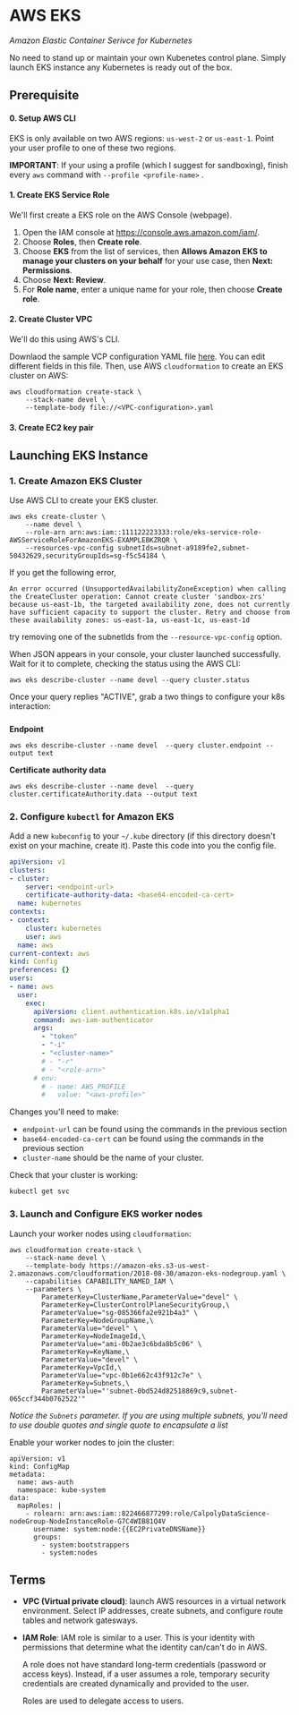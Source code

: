 

# AWS EKS

*Amazon Elastic Container Serivce for Kubernetes* 

No need to stand up or maintain your own Kubenetes control plane. Simply launch EKS instance any Kubernetes is ready out of the box.

## Prerequisite

#### 0. Setup AWS CLI

EKS is only available on two AWS regions: `us-west-2` or `us-east-1`. Point your user profile to one of these two regions.

**IMPORTANT**: If your using a profile (which I suggest for sandboxing), finish every `aws` command with `--profile <profile-name>` .

#### 1. Create EKS Service Role

We'll first create a EKS role on the AWS Console (webpage).

1. Open the IAM console at <https://console.aws.amazon.com/iam/>.
2. Choose **Roles**, then **Create role**.
3. Choose **EKS** from the list of services, then **Allows Amazon EKS to manage your clusters on your behalf** for your use case, then **Next: Permissions**.
4. Choose **Next: Review**.
5. For **Role name**, enter a unique name for your role, then choose **Create role**.

#### 2. Create Cluster VPC

We'll do this using AWS's CLI. 

Downlaod the sample VCP configuration YAML file [here](https://amazon-eks.s3-us-west-2.amazonaws.com/cloudformation/2018-08-30/amazon-eks-vpc-sample.yaml). You can edit different fields in this file. Then, use AWS `cloudformation`  to create an EKS cluster on AWS:

```
aws cloudformation create-stack \
	--stack-name devel \
	--template-body file://<VPC-configuration>.yaml
```

#### 3. Create EC2 key pair



## Launching EKS Instance

### 1. Create Amazon EKS Cluster

Use AWS CLI to create your EKS cluster. 

```
aws eks create-cluster \
	--name devel \
	--role-arn arn:aws:iam::111122223333:role/eks-service-role-AWSServiceRoleForAmazonEKS-EXAMPLEBKZRQR \
	--resources-vpc-config subnetIds=subnet-a9189fe2,subnet-50432629,securityGroupIds=sg-f5c54184 \
```

If you get the following error,

```
An error occurred (UnsupportedAvailabilityZoneException) when calling the CreateCluster operation: Cannot create cluster 'sandbox-zrs' because us-east-1b, the targeted availability zone, does not currently have sufficient capacity to support the cluster. Retry and choose from these availability zones: us-east-1a, us-east-1c, us-east-1d
```

try removing one of the subnetIds from the `--resource-vpc-config` option.

When JSON appears in your console, your cluster launched successfully. Wait for it to complete, checking the status using the AWS CLI:

 ```
aws eks describe-cluster --name devel --query cluster.status
 ```

Once your query replies "ACTIVE", grab a two things to configure your k8s interaction:

##### <a id='test'></a>

**Endpoint** 

```
aws eks describe-cluster --name devel  --query cluster.endpoint --output text
```

**Certificate authority data**

```
aws eks describe-cluster --name devel  --query cluster.certificateAuthority.data --output text
```

### 2. Configure `kubectl` for Amazon EKS

Add a new `kubeconfig` to your `~/.kube` directory (if this directory doesn't exist on your machine, create it). Paste this code into you the config file.

```yaml
apiVersion: v1
clusters:
- cluster:
    server: <endpoint-url>
    certificate-authority-data: <base64-encoded-ca-cert>
  name: kubernetes
contexts:
- context:
    cluster: kubernetes
    user: aws
  name: aws
current-context: aws
kind: Config
preferences: {}
users:
- name: aws
  user:
    exec:
      apiVersion: client.authentication.k8s.io/v1alpha1
      command: aws-iam-authenticator
      args:
        - "token"
        - "-i"
        - "<cluster-name>"
        # - "-r"
        # - "<role-arn>"
      # env:
        # - name: AWS_PROFILE
        #   value: "<aws-profile>"
```

Changes you'll need to make:

* `endpoint-url` can be found using the commands in the previous section
* `base64-encoded-ca-cert` can be found using the commands in the previous section
* `cluster-name` should be the name of your cluster.

Check that your cluster is working:

```
kubectl get svc
```



### 3. Launch and Configure EKS worker nodes

Launch your worker nodes using `cloudformation`:

```
aws cloudformation create-stack \
	--stack-name devel \
	--template-body https://amazon-eks.s3-us-west-2.amazonaws.com/cloudformation/2018-08-30/amazon-eks-nodegroup.yaml \
	--capabilities CAPABILITY_NAMED_IAM \
	--parameters \
		ParameterKey=ClusterName,ParameterValue="devel" \
		ParameterKey=ClusterControlPlaneSecurityGroup,\
		ParameterValue="sg-085366fa2e921b4a3" \
		ParameterKey=NodeGroupName,\
		ParameterValue="devel" \
		ParameterKey=NodeImageId,\
		ParameterValue="ami-0b2ae3c6bda8b5c06" \
		ParameterKey=KeyName,\
		ParameterValue="devel" \
		ParameterKey=VpcId,\
		ParameterValue="vpc-0b1e662c43f912c7e" \
		ParameterKey=Subnets,\
		ParameterValue="'subnet-0bd524d82518869c9,subnet-065ccf344b0762522'"
```

*Notice the `Subnets` parameter. If you are using multiple subnets, you'll need to use double quotes and single quote to encapsulate a list*

Enable your worker nodes to join the cluster:

```
apiVersion: v1
kind: ConfigMap
metadata:
  name: aws-auth
  namespace: kube-system
data:
  mapRoles: |
    - rolearn: arn:aws:iam::822466877299:role/CalpolyDataScience-nodeGroup-NodeInstanceRole-G7C4WIB81Q4V
      username: system:node:{{EC2PrivateDNSName}}
      groups:
        - system:bootstrappers
        - system:nodes
```

## Terms

- **VPC (Virtual private cloud)**: launch AWS resources in a virtual network environment. Select IP addresses, create subnets, and configure route tables and network gatesways. 

- **IAM Role**: IAM role is similar to a user. This is your identity with permissions that determine what the identity can/can't do in AWS. 

  A role does not have standard long-term credentials (password or access keys). Instead, if a user assumes a role, temporary security credentials are created dynamically and provided to the user.

  Roles are used to delegate access to users. 